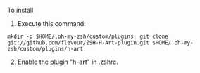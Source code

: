 To install

1. Execute this command:

`mkdir -p $HOME/.oh-my-zsh/custom/plugins; git clone git://github.com/flevour/ZSH-H-Art-plugin.git $HOME/.oh-my-zsh/custom/plugins/h-art`

2. Enable the plugin "h-art" in .zshrc.